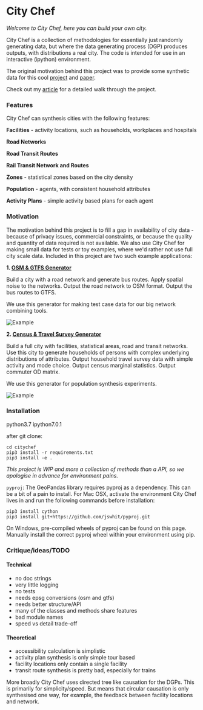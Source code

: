 # City Chef

*Welcome to City Chef, here you can build your own city.*

City Chef is a collection of methodologies for essentially just randomly generating data, 
but where the data generating process (DGP) produces outputs, with distributions a 
real city. The code is intended for use in an interactive (ipython) environment.

The original motivation behind this project was to provide some synthetic data for this cool 
[project](https://github.com/stasmix/popsynth) and [paper](https://arxiv.org/abs/1808.06910). 

Check out my [article](https://medium.com/arupcitymodelling/def-city-chef-a72326cceddb) for a 
detailed walk through the project. 

### Features

City Chef can synthesis cities with the following features:

**Facilities** - activity locations, such as households, workplaces and hospitals

**Road Networks**

**Road Transit Routes**

**Rail Transit Network and Routes**

**Zones** - statistical zones based on the city density

**Population** - agents, with consistent household attributes

**Activity Plans** - simple activity based plans for each agent

### Motivation

The motivation behind this project is to fill a gap in availability of city data - because 
of privacy issues, commercial constraints, or because the quality and quantity of data required 
is not available. We also use City Chef for making small data for tests or toy examples, 
where we'd rather not use full city scale data. Included in this project are two such example 
applications:

**1. [OSM & GTFS Generator](https://github.com/fredshone/citychef/blob/master/osm-and-gtfs-generation.ipynb)**

Build a city with a road network and generate bus routes. Apply spatial noise to the networks. 
Output the road network to OSM format. Output the bus routes to GTFS.

We use this generator for making test case data for our big network combining tools.

![Example](https://github.com/fredshone/citychef/blob/master/images/test.png)

**2. [Census & Travel Survey Generator](https://github.com/fredshone/citychef/blob/master/census-and-travel-survey-generation.ipynb)**

Build a full city with facilities, statistical areas, road and transit networks. Use this city to 
generate households of persons with complex underlying distributions of attributes. Output 
household travel survey data with simple activity and mode choice. Output census marginal 
statistics. Output commuter OD matrix.

We use this generator for population synthesis experiments.

![Example](https://github.com/fredshone/citychef/blob/master/images/city.png)

### Installation

python3.7
ipython7.0.1


after git clone:
```
cd citychef
pip3 install -r requirements.txt
pip3 install -e .
```

*This project is WIP and more a collection of methods than a API, so we apologise in advance for 
environment pains.*

`pyproj`: The GeoPandas library requires pyproj as a dependency. This can be a bit of a pain to 
install. For Mac OSX, activate the environment City Chef lives in and run the following commands 
before installation:

```
pip3 install cython
pip3 install git+https://github.com/jswhit/pyproj.git
```

On Windows, pre-compiled wheels of pyproj can be found on this page. Manually install the correct
 pyproj wheel within your environment using pip.

### Critique/ideas/TODO

#### Technical

- no doc strings
- very little logging
- no tests
- needs epsg conversions (osm and gtfs)
- needs better structure/API
- many of the classes and methods share features
- bad module names
- speed vs detail trade-off

#### Theoretical

- accessibility calculation is simplistic
- activity plan synthesis is only simple tour based
- facility locations only contain a single facility
- transit route synthesis is pretty bad, especially for trains

More broadly City Chef uses directed tree like causation for the DGPs. This is primarily for 
simplicity/speed. But means that circular causation is only synthesised one way, for 
example, the feedback between facility locations and network.
